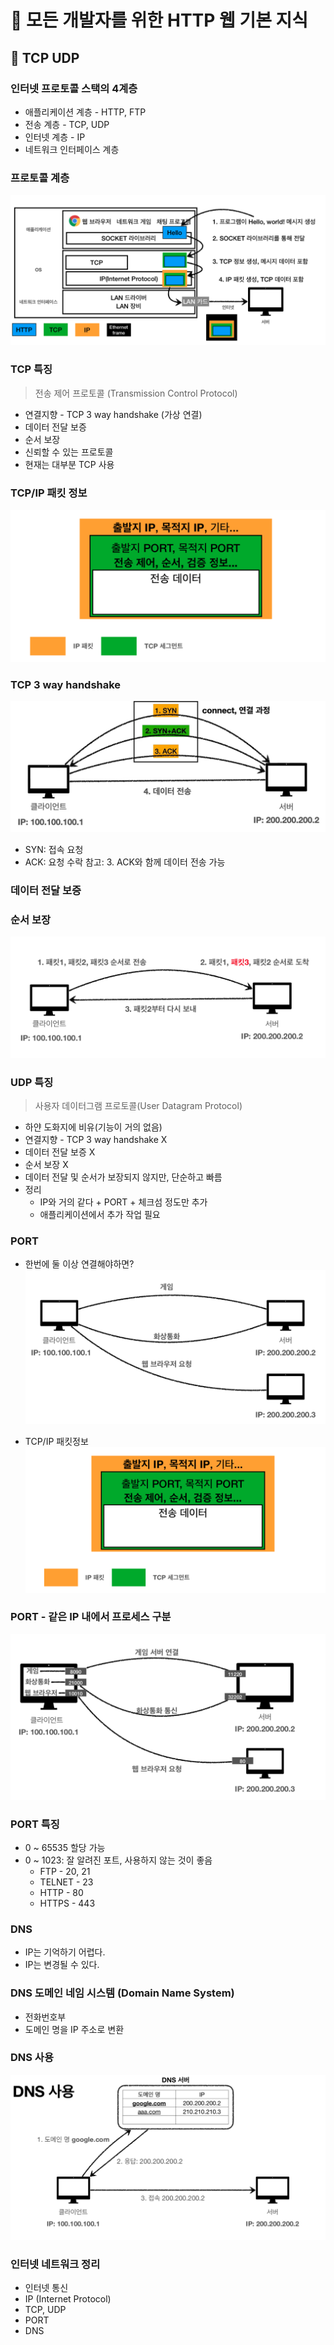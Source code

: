 # :book: 모든 개발자를 위한 HTTP 웹 기본 지식

## :pushpin: TCP UDP

### 인터넷 프로토콜 스택의 4계층
- 애플리케이션 계층 - HTTP, FTP
- 전송 계층 - TCP, UDP
- 인터넷 계층 - IP
- 네트워크 인터페이스 계층

### 프로토콜 계층
![](./images/프로토콜.png)


### TCP 특징 
> 전송 제어 프로토콜 (Transmission Control Protocol)

- 연결지향 - TCP 3 way handshake (가상 연결)
- 데이터 전달 보증
- 순서 보장
- 신뢰할 수 있는 프로토콜
- 현재는 대부분 TCP 사용


### TCP/IP 패킷 정보
![](./images/패킷정보.png)

### TCP 3 way handshake
![](./images/tcp.PNG)

- SYN: 접속 요청
- ACK: 요청 수락
참고: 3. ACK와 함께 데이터 전송 가능

### 데이터 전달 보증

### 순서 보장
![](./images/순서보장.png)

### UDP 특징
> 사용자 데이터그램 프로토콜(User Datagram Protocol)

- 하얀 도화지에 비유(기능이 거의 없음)
- 연결지향 - TCP 3 way handshake X
- 데이터 전달 보증 X
- 순서 보장 X
- 데이터 전달 및 순서가 보장되지 않지만, 단순하고 빠름
- 정리
  - IP와 거의 같다 + PORT + 체크섬 정도만 추가
  - 애플리케이션에서 추가 작업 필요


### PORT
- 한번에 둘 이상 연결해야하면?
![](./images/포트.png)

- TCP/IP 패킷정보
![](./images/패킷정보.png)

### PORT - 같은 IP 내에서 프로세스 구분
![](./images/포트2.png)


### PORT 특징
- 0 ~ 65535 할당 가능
- 0 ~ 1023: 잘 알려진 포트, 사용하지 않는 것이 좋음
  - FTP - 20, 21
  - TELNET - 23
  - HTTP - 80
  - HTTPS - 443


### DNS
- IP는 기억하기 어렵다.
- IP는 변경될 수 있다.

### DNS 도메인 네임 시스템 (Domain Name System)
- 전화번호부
- 도메인 명을 IP 주소로 변환

### DNS 사용
![](./images/dns.png)

### 인터넷 네트워크 정리
- 인터넷 통신
- IP (Internet Protocol)
- TCP, UDP
- PORT
- DNS 